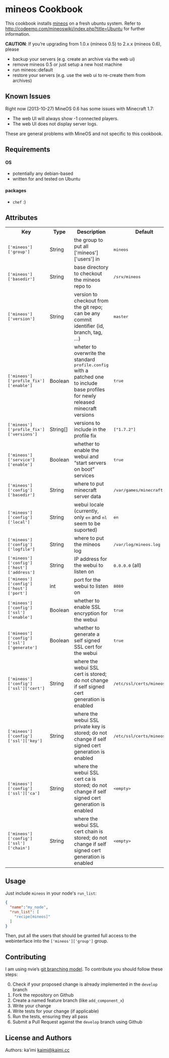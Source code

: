 mineos Cookbook
===============
This cookbook installs [mineos](http://codeemo.com) on a fresh ubuntu system.
Refer to <http://codeemo.com/mineoswiki/index.php?title=Ubuntu> for further
information.

**CAUTION**: If you’re upgrading from 1.0.x (mineos 0.5) to 2.x.x (mineos 0.6), 
please
- backup your servers (e.g. create an archive via the web ui)
- remove mineos 0.5 or just setup a new host machine
- run mineos::default
- restore your servers (e.g. use the web ui to re-create them from archives)

Known Issues
------------

Right now (2013-10-27) MineOS 0.6 has some issues with Minecraft 1.7:

- The web UI will always show -1 connected players.
- The web UI does not display server logs.

These are general problems with MineOS and not specific to this cookbook.

Requirements
------------

#### OS
- potentially any debian-based
- written for and tested on Ubuntu

#### packages
- `chef` :)

Attributes
----------

<table>
  <tr>
    <th>Key</th>
    <th>Type</th>
    <th>Description</th>
    <th>Default</th>
  </tr>
  <tr>
    <td><tt>['mineos']['group']</tt></td>
    <td>String</td>
    <td>the group to put all ['mineos']['users'] in</td>
    <td><tt>mineos</tt></td>
  </tr>
  <tr>
    <td><tt>['mineos']['basedir']</tt></td>
    <td>String</td>
    <td>base directory to checkout the mineos repo to</td>
    <td><tt>/srv/mineos</tt></td>
  </tr>
  <tr>
    <td><tt>['mineos']['version']</tt></td>
    <td>String</td>
    <td>version to checkout from the git repo; can be any commit identifier (id, branch, tag, …)</td>
    <td><tt>master</tt></td>
  </tr>
  <tr>
    <td><tt>['mineos']['profile_fix']['enable']</tt></td>
    <td>Boolean</td>
    <td>wheter to overwrite the standard <tt>profile.config</tt> with a patched 
    one to include base profiles for newly released minecraft versions</td>
    <td><tt>true</tt></td>
  </tr>
  <tr>
    <td><tt>['mineos']['profile_fix']['versions']</tt></td>
    <td>String[]</td>
    <td>versions to include in the profile fix</td>
    <td><tt>["1.7.2"]</tt></td>
  </tr>
  <tr>
    <td><tt>['mineos']['service']['enable']</tt></td>
    <td>Boolean</td>
    <td>whether to enable the webui and “start servers on boot” services</td>
    <td><tt>true</tt></td>
  </tr>
  <tr>
    <td><tt>['mineos']['config']['basedir']</tt></td>
    <td>String</td>
    <td>where to put minecraft server data</td>
    <td><tt>/var/games/minecraft</tt></td>
  </tr>
  <tr>
    <td><tt>['mineos']['config']['local']</tt></td>
    <td>String</td>
    <td>webui locale (currently, only <tt>en</tt> and <tt>nl</tt> seem to be 
    suported)</td>
    <td><tt>en</tt></td>
  </tr>
  <tr>
    <td><tt>['mineos']['config']['logfile']</tt></td>
    <td>String</td>
    <td>where to put the mineos log</td>
    <td><tt>/var/log/mineos.log</tt></td>
  </tr>
  <tr>
    <td><tt>['mineos']['config']['host']['address']</tt></td>
    <td>String</td>
    <td>IP address for the webui to listen on</td>
    <td><tt>0.0.0.0</tt> (all)</td>
  </tr>
  <tr>
    <td><tt>['mineos']['config']['host']['port']</tt></td>
    <td>int</td>
    <td>port for the webui to listen on</td>
    <td><tt>8080</tt></td>
  </tr>
  <tr>
    <td><tt>['mineos']['config']['ssl']['enable']</tt></td>
    <td>Boolean</td>
    <td>whether to enable SSL encryption for the webui</td>
    <td><tt>true</tt></td>
  </tr>
  <tr>
    <td><tt>['mineos']['config']['ssl']['generate']</tt></td>
    <td>Boolean</td>
    <td>whether to generate a self signed SSL cert for the webui</td>
    <td><tt>true</tt></td>
  </tr>
  <tr>
    <td><tt>['mineos']['config']['ssl']['cert']</tt></td>
    <td>String</td>
    <td>where the webui SSL cert is stored; do not change if self signed cert 
    generation is enabled</td>
    <td><tt>/etc/ssl/certs/mineos.crt</tt></td>
  </tr>
  <tr>
    <td><tt>['mineos']['config']['ssl']['key']</tt></td>
    <td>String</td>
    <td>where the webui SSL private key is stored; do not change if self signed 
    cert generation is enabled</td>
    <td><tt>/etc/ssl/certs/mineos.key</tt></td>
  </tr>
  <tr>
    <td><tt>['mineos']['config']['ssl']['ca']</tt></td>
    <td>String</td>
    <td>where the webui SSL cert ca is stored; do not change if self signed 
    cert generation is enabled</td>
    <td><tt>&lt;empty&gt;</tt></td>
  </tr>
  <tr>
    <td><tt>['mineos']['config']['ssl']['chain']</tt></td>
    <td>String</td>
    <td>where the webui SSL cert chain is stored; do not change if self signed 
    cert generation is enabled</td>
    <td><tt>&lt;empty&gt;</tt></td>
  </tr>
</table>

Usage
-----

Just include `mineos` in your node's `run_list`:

```json
{
  "name":"my_node",
  "run_list": [
    "recipe[mineos]"
  ]
}
```

Then, put all the users that should be granted full access to the webinterface 
into the `['mineos']['group']` group.

Contributing
------------

I am using nvie’s
[git branching model](http://nvie.com/posts/a-successful-git-branching-model/ 
"nvie.com: A successfull Git branichng model"). To contribute you should follow 
these steps:

0. Check if your proposed change is already implemented in the `develop` branch
1. Fork the repository on Github
2. Create a named feature branch (like `add_component_x`)
3. Write your change
4. Write tests for your change (if applicable)
5. Run the tests, ensuring they all pass
6. Submit a Pull Request against the `develop` branch using Github

License and Authors
-------------------

Authors: ka’imi <kaimi@kaimi.cc>
